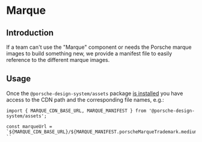 # Marque

## Introduction
If a team can't use the "Marque" component or needs the Porsche marque images to build something new, we provide a manifest file to easily reference to the different marque images.

## Usage 
Once the `@porsche-design-system/assets` package [is installed](#/assets/introduction) you have access to the CDN path and the corresponding file names, e.g.:

```
import { MARQUE_CDN_BASE_URL, MARQUE_MANIFEST } from '@porsche-design-system/assets';

const marqueUrl = `${MARQUE_CDN_BASE_URL}/${MARQUE_MANIFEST.porscheMarqueTrademark.medium.1x}`;
``
